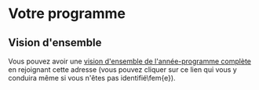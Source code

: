 # Votre programme

## Vision d'ensemble

Vous pouvez avoir une [vision d'ensemble de l'année-programme complète](\route{abs_pday/cal?in=unan/program}) en rejoignant cette adresse (vous pouvez cliquer sur ce lien qui vous y conduira même si vous n'êtes pas identifié\fem{e}).
